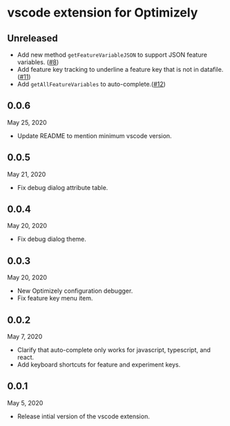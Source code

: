 # vscode extension for Optimizely

## Unreleased
 - Add new method `getFeatureVariableJSON` to support JSON feature variables. ([#8](https://github.com/optimizely/optimizely-vscode/pull/8))
 - Add feature key tracking to underline a feature key that is not in datafile.([#11](https://github.com/optimizely/optimizely-vscode/pull/11))
 - Add `getAllFeatureVariables` to auto-complete.([#12](https://github.com/optimizely/optimizely-vscode/pull/12))

## 0.0.6
May 25, 2020
 - Update README to mention minimum vscode version.

## 0.0.5
May 21, 2020
 - Fix debug dialog attribute table.  

## 0.0.4
May 20, 2020
 - Fix debug dialog theme.  

## 0.0.3
May 20, 2020
 - New Optimizely configuration debugger.
 - Fix feature key menu item.  

## 0.0.2
May 7, 2020
 - Clarify that auto-complete only works for javascript, typescript, and react.
 - Add keyboard shortcuts for feature and experiment keys.  

## 0.0.1
May 5, 2020
 - Release intial version of the vscode extension.

